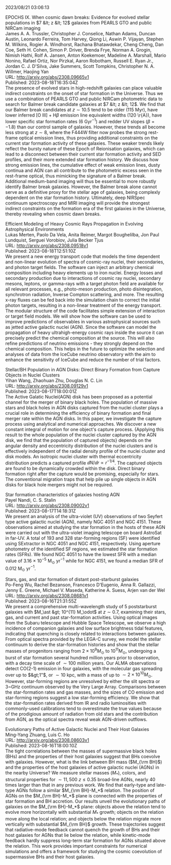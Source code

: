 2023/08/21 03:06:13  

EPOCHS IX. When cosmic dawn breaks: Evidence for evolved stellar
  populations in $7 &lt; z &lt; 12$ galaxies from PEARLS GTO and public NIRCam
  imaging  
James A. A. Trussler, Christopher J. Conselice, Nathan Adams, Duncan Austin, Leonardo Ferreira, Tom Harvey, Qiong Li, Aswin P. Vijayan, Stephen M. Wilkins, Rogier A. Windhorst, Rachana Bhatawdekar, Cheng Cheng, Dan Coe, Seth H. Cohen, Simon P. Driver, Brenda Frye, Norman A. Grogin, Nimish Hathi, Rolf A. Jansen, Anton Koekemoer, Madeline A. Marshall, Mario Nonino, Rafael Ortiz, Nor Pirzkal, Aaron Robotham, Russell E. Ryan Jr., Jordan C. J. D'Silva, Jake Summers, Scott Tompkins, Christopher N. A. Willmer, Haojing Yan  
URL: http://arxiv.org/abs/2308.09665v1  
Published: 2023-08-18T16:35:04Z  
  The presence of evolved stars in high-redshift galaxies can place valuable indirect constraints on the onset of star formation in the Universe. Thus we use a combination of PEARLS GTO and public NIRCam photometric data to search for Balmer break candidate galaxies at $7 &lt; z &lt; 12$. We find that our Balmer break candidates at $z \sim 10.5$ tend to be older (115 Myr), have lower inferred [O III] + H$\beta$ emission line equivalent widths (120 \r{A}), have lower specific star formation rates (6 Gyr$^{-1}$) and redder UV slopes ($\beta = -1.8$) than our control sample of galaxies. However, these trends all become less strong at $z \sim 8$, where the F444W filter now probes the strong rest-frame optical emission lines, thus providing additional constraints on the current star formation activity of these galaxies. These weaker trends likely reflect the bursty nature of these Epoch of Reionisation galaxies, which can lead to a disconnect between their current star formation activity and SED profiles, and their more extended star formation history. We discuss how strong emission lines, the cumulative effect of weak emission lines, dusty continua and AGN can all contribute to the photometric excess seen in the rest-frame optical, thus mimicking the signature of a Balmer break. Additional medium-band imaging will thus be essential to more robustly identify Balmer break galaxies. However, the Balmer break alone cannot serve as a definitive proxy for the stellar age of galaxies, being complexly dependent on the star formation history. Ultimately, deep NIRSpec continuum spectroscopy and MIRI imaging will provide the strongest indirect constraints on the formation era of the first galaxies in the Universe, thereby revealing when cosmic dawn breaks.   

Efficient Modeling of Heavy Cosmic Rays Propagation in Evolving
  Astrophysical Environments  
Lukas Merten, Paolo Da Vela, Anita Reimer, Margot Boughelilba, Jon Paul Lundquist, Serguei Vorobiov, Julia Becker Tjus  
URL: http://arxiv.org/abs/2308.09518v1  
Published: 2023-08-18T12:51:10Z  
  We present a new energy transport code that models the time dependent and non-linear evolution of spectra of cosmic-ray nuclei, their secondaries, and photon target fields. The software can inject an arbitrary chemical composition including heavy elements up to iron nuclei. Energy losses and secondary production due to interactions of cosmic ray nuclei, secondary mesons, leptons, or gamma-rays with a target photon field are available for all relevant processes, e.g., photo-meson production, photo disintegration, synchrotron radiation, Inverse Compton scattering, and more. The resulting x-ray fluxes can be fed back into the simulation chain to correct the initial photon targets, resulting in a non-linear treatment of the energy transport. The modular structure of the code facilitates simple extension of interaction or target field models. We will show how the software can be used to improve predictions of observables in various astrophysical sources such as jetted active galactic nuclei (AGN). Since the software can model the propagation of heavy ultrahigh-energy cosmic rays inside the source it can precisely predict the chemical composition at the source. This will also refine predictions of neutrino emissions - they strongly depend on the chemical composition. This helps in the future to optimize the selection and analyses of data from the IceCube neutrino observatory with the aim to enhance the sensitivity of IceCube and reduce the number of trial factors.   

Stellar/BH Population in AGN Disks: Direct Binary Formation from Capture
  Objects in Nuclei Clusters  
Yihan Wang, Zhaohuan Zhu, Douglas N. C. Lin  
URL: http://arxiv.org/abs/2308.09129v1  
Published: 2023-08-17T18:00:01Z  
  The Active Galatic Nuclei(AGN) disk has been proposed as a potential channel for the merger of binary black holes. The population of massive stars and black holes in AGN disks captured from the nuclei cluster plays a crucial role in determining the efficiency of binary formation and final merger rate within the AGN disks. In this paper, we investigate the capture process using analytical and numerical approaches. We discover a new constant integral of motion for one object's capture process. {Applying this result to the whole population of the nuclei cluster captured by the AGN disk, we find that the population of captured objects} depends on the angular density and eccentricity distribution of the nuclei clusters and is effectively independent of the radial density profile of the nuclei cluster and disk models. An isotropic nuclei cluster with thermal eccentricity distribution predicts a captured profile $\dd N/\dd r\propto r^{-1/4}$. The captured objects are found to be dynamically crowded within the disk. Direct binary formation right after the capture would be promising, especially for stars. The conventional migration traps that help pile up single objects in AGN disks for black hole mergers might not be required.   

Star formation characteristics of galaxies hosting AGN  
Payel Nandi, C. S. Stalin  
URL: http://arxiv.org/abs/2308.09002v1  
Published: 2023-08-17T14:18:31Z  
  We present an analysis of the ultra-violet (UV) observations of two Seyfert type active galactic nuclei (AGN), namely NGC$~$4051 and NGC$~$4151. These observations aimed at studying the star formation in the hosts of these AGN were carried out with the ultra-violet imaging telescope on board AstroSat in far-UV. A total of 193 and 328 star-forming regions (SF) were identified using SExtractor in NGC$~$4051 and NGC$~$4151, respectively. Using aperture photometry of the identified SF regions, we estimated the star formation rates (SFRs). We found NGC$~$4051 to have the lowest SFR with a median value of 3.16 $\times$ 10$^{-5}$ M$_{\odot}$ yr$^{-1}$ while for NGC$~$4151, we found a median SFR of 0.012 M$_{\odot}$ yr$^{-1}$.   

Stars, gas, and star formation of distant post-starburst galaxies  
Po-Feng Wu, Rachel Bezanson, Francesco D'Eugenio, Anna R. Gallazzi, Jenny E. Greene, Michael V. Maseda, Katherine A. Suess, Arjen van der Wel  
URL: http://arxiv.org/abs/2308.08681v1  
Published: 2023-08-16T21:31:55Z  
  We present a comprehensive multi-wavelength study of 5 poststarburst galaxies with $M_\ast &gt; 10^{11} M_\odot$ at $z\sim 0.7$, examining their stars, gas, and current and past star-formation activities. Using optical images from the Subaru telescope and Hubble Space Telescope, we observe a high incidence of companion galaxies and low surface brightness tidal features, indicating that quenching is closely related to interactions between galaxies. From optical spectra provided by the LEGA-C survey, we model the stellar continuum to derive the star-formation histories and show that the stellar masses of progenitors ranging from $2\times10^9 M_\odot$ to $10^{11} M_\odot$, undergoing a burst of star formation several hundred million years prior to observation, with a decay time scale of $\sim100$ million years. Our ALMA observations detect CO(2-1) emission in four galaxies, with the molecular gas spreading over up to $&gt;1"$, or $\sim10$ kpc, with a mass of up to $\sim2 \times10^{10} M_\odot$. However, star-forming regions are unresolved by either the slit spectra or 3~GHz continuum observed by the Very Large Array. Comparisons between the star-formation rates and gas masses, and the sizes of CO emission and star-forming regions suggest a low star-forming efficiency. We show that the star-formation rates derived from IR and radio luminosities with commonly-used calibrations tend to overestimate the true values because of the prodigious amount of radiation from old stars and the contribution from AGN, as the optical spectra reveal weak AGN-driven outflows.   

Evolutionary Paths of Active Galactic Nuclei and Their Host Galaxies  
Ming-Yang Zhuang, Luis C. Ho  
URL: http://arxiv.org/abs/2308.08603v1  
Published: 2023-08-16T18:00:10Z  
  The tight correlations between the masses of supermassive black holes (BHs) and the properties of their host galaxies suggest that BHs coevolve with galaxies. However, what is the link between BH mass ($M_{\rm BH}$) and the properties of the host galaxies of active galactic nuclei (AGNs) in the nearby Universe? We measure stellar masses ($M_*$), colors, and structural properties for $\sim11,500$ $z\leq0.35$ broad-line AGNs, nearly 40 times larger than that in any previous work. We find that early-type and late-type AGNs follow a similar $M_{\rm BH}-M_*$ relation. The position of AGNs on the $M_{\rm BH}-M_*$ plane is connected with the properties of star formation and BH accretion. Our results unveil the evolutionary paths of galaxies on the $M_{\rm BH}-M_*$ plane: objects above the relation tend to evolve more horizontally with substantial $M_*$ growth; objects on the relation move along the local relation; and objects below the relation migrate more vertically with substantial $M_{\rm BH}$ growth. These trajectories suggest that radiative-mode feedback cannot quench the growth of BHs and their host galaxies for AGNs that lie below the relation, while kinetic-mode feedback hardly suppress long-term star formation for AGNs situated above the relation. This work provides important constraints for numerical simulations and offers a framework for studying the cosmic coevolution of supermassive BHs and their host galaxies.   

